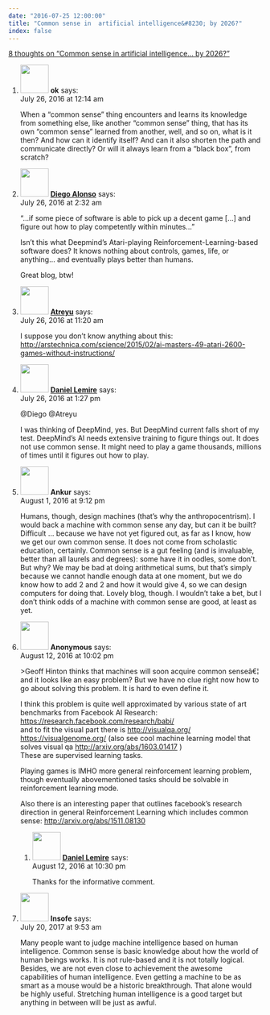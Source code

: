 ```yaml
---
date: "2016-07-25 12:00:00"
title: "Common sense in  artificial intelligence&#8230; by 2026?"
index: false
---
```


[8 thoughts on &ldquo;Common sense in artificial intelligence&#8230; by 2026?&rdquo;](/lemire/blog/2016/07-25-common-sense-artificial-intelligence-by-2026)

<ol class="comment-list">
<li id="comment-247894" class="comment even thread-even depth-1">
<div class="comment-author vcard">
<img alt src="https://secure.gravatar.com/avatar/46f8d282d1f946c9ffe6fc1e71d93b43?s=56&#038;d=mm&#038;r=g" srcset="https://secure.gravatar.com/avatar/46f8d282d1f946c9ffe6fc1e71d93b43?s=112&#038;d=mm&#038;r=g 2x" class="avatar avatar-56 photo" height="56" width="56" decoding="async" /> <b class="fn">ok</b> <span class="says">says:</span> </div>
<div class="comment-metadata"><time datetime="2016-07-26T00:14:36+00:00">July 26, 2016 at 12:14 am</time></a> </div>
<div class="comment-content">
<p>When a &ldquo;common sense&rdquo; thing encounters and learns its knowledge from something else, like another &ldquo;common sense&rdquo; thing, that has its own &ldquo;common sense&rdquo; learned from another, well, and so on, what is it then? And how can it identify itself? And can it also shorten the path and communicate directly? Or will it always learn from a &ldquo;black box&rdquo;, from scratch?</p>
</div>
</li>
<li id="comment-247904" class="comment odd alt thread-odd thread-alt depth-1">
<div class="comment-author vcard">
<img alt src="https://secure.gravatar.com/avatar/6cf3175219cd7d9975086ac3bf83ca4b?s=56&#038;d=mm&#038;r=g" srcset="https://secure.gravatar.com/avatar/6cf3175219cd7d9975086ac3bf83ca4b?s=112&#038;d=mm&#038;r=g 2x" class="avatar avatar-56 photo" height="56" width="56" decoding="async" /> <b class="fn"><a href="http://mathisart.org" class="url" rel="ugc external nofollow">Diego Alonso</a></b> <span class="says">says:</span> </div>
<div class="comment-metadata"><time datetime="2016-07-26T02:32:23+00:00">July 26, 2016 at 2:32 am</time></a> </div>
<div class="comment-content">
<p>&ldquo;&#8230;if some piece of software is able to pick up a decent game [&#8230;] and figure out how to play competently within minutes&#8230;&rdquo;</p>
<p>Isn&rsquo;t this what Deepmind&rsquo;s Atari-playing Reinforcement-Learning-based software does? It knows nothing about controls, games, life, or anything&#8230; and eventually plays better than humans.</p>
<p>Great blog, btw!</p>
</div>
</li>
<li id="comment-247943" class="comment even thread-even depth-1">
<div class="comment-author vcard">
<img alt src="https://secure.gravatar.com/avatar/7a7f178c25a9bfc4a9719cb88564b650?s=56&#038;d=mm&#038;r=g" srcset="https://secure.gravatar.com/avatar/7a7f178c25a9bfc4a9719cb88564b650?s=112&#038;d=mm&#038;r=g 2x" class="avatar avatar-56 photo" height="56" width="56" loading="lazy" decoding="async" /> <b class="fn"><a href="http://wescoregames.com" class="url" rel="ugc external nofollow">Atreyu</a></b> <span class="says">says:</span> </div>
<div class="comment-metadata"><time datetime="2016-07-26T11:20:12+00:00">July 26, 2016 at 11:20 am</time></a> </div>
<div class="comment-content">
<p>I suppose you don&rsquo;t know anything about this:<br/>
<a href="http://arstechnica.com/science/2015/02/ai-masters-49-atari-2600-games-without-instructions/" rel="nofollow ugc">http://arstechnica.com/science/2015/02/ai-masters-49-atari-2600-games-without-instructions/</a></p>
</div>
</li>
<li id="comment-247954" class="comment byuser comment-author-lemire bypostauthor odd alt thread-odd thread-alt depth-1">
<div class="comment-author vcard">
<img alt src="https://secure.gravatar.com/avatar/2ca999bef9535950f5b84281a4dab006?s=56&#038;d=mm&#038;r=g" srcset="https://secure.gravatar.com/avatar/2ca999bef9535950f5b84281a4dab006?s=112&#038;d=mm&#038;r=g 2x" class="avatar avatar-56 photo" height="56" width="56" loading="lazy" decoding="async" /> <b class="fn"><a href="https://lemire.me/en/" class="url" rel="ugc">Daniel Lemire</a></b> <span class="says">says:</span> </div>
<div class="comment-metadata"><time datetime="2016-07-26T13:27:57+00:00">July 26, 2016 at 1:27 pm</time></a> </div>
<div class="comment-content">
<p>@Diego @Atreyu</p>
<p>I was thinking of DeepMind, yes. But DeepMind current falls short of my test. DeepMind&rsquo;s AI needs extensive training to figure things out. It does not use common sense. It might need to play a game thousands, millions of times until it figures out how to play.</p>
</div>
</li>
<li id="comment-248458" class="comment even thread-even depth-1">
<div class="comment-author vcard">
<img alt src="https://secure.gravatar.com/avatar/8a99022275335323c66ecd6ce4969fe6?s=56&#038;d=mm&#038;r=g" srcset="https://secure.gravatar.com/avatar/8a99022275335323c66ecd6ce4969fe6?s=112&#038;d=mm&#038;r=g 2x" class="avatar avatar-56 photo" height="56" width="56" loading="lazy" decoding="async" /> <b class="fn">Ankur</b> <span class="says">says:</span> </div>
<div class="comment-metadata"><time datetime="2016-08-01T21:12:44+00:00">August 1, 2016 at 9:12 pm</time></a> </div>
<div class="comment-content">
<p>Humans, though, design machines (that&rsquo;s why the anthropocentrism). I would back a machine with common sense any day, but can it be built? Difficult &#8230; because we have not yet figured out, as far as I know, how we get our own common sense. It does not come from scholastic education, certainly. Common sense is a gut feeling (and is invaluable, better than all laurels and degrees): some have it in oodles, some don&rsquo;t. But why? We may be bad at doing arithmetical sums, but that&rsquo;s simply because we cannot handle enough data at one moment, but we do know how to add 2 and 2 and how it would give 4, so we can design computers for doing that. Lovely blog, though. I wouldn&rsquo;t take a bet, but I don&rsquo;t think odds of a machine with common sense are good, at least as yet.</p>
</div>
</li>
<li id="comment-249561" class="comment odd alt thread-odd thread-alt depth-1 parent">
<div class="comment-author vcard">
<img alt src="https://secure.gravatar.com/avatar/58f808b64442085f5b24e6a7460c367e?s=56&#038;d=mm&#038;r=g" srcset="https://secure.gravatar.com/avatar/58f808b64442085f5b24e6a7460c367e?s=112&#038;d=mm&#038;r=g 2x" class="avatar avatar-56 photo" height="56" width="56" loading="lazy" decoding="async" /> <b class="fn">Anonymous</b> <span class="says">says:</span> </div>
<div class="comment-metadata"><time datetime="2016-08-12T22:02:38+00:00">August 12, 2016 at 10:02 pm</time></a> </div>
<div class="comment-content">
<p>&gt;Geoff Hinton thinks that machines will soon acquire common senseâ€¦ and it looks like an easy problem? But we have no clue right now how to go about solving this problem. It is hard to even define it.</p>
<p>I think this problem is quite well approximated by various state of art benchmarks from Facebook AI Research:<br/>
<a href="https://research.facebook.com/research/babi/" rel="nofollow ugc">https://research.facebook.com/research/babi/</a><br/>
and to fit the visual part there is <a href="http://visualqa.org/" rel="nofollow ugc">http://visualqa.org/</a> <a href="https://visualgenome.org/" rel="nofollow ugc">https://visualgenome.org/</a> (also see cool machine learning model that solves visual qa <a href="http://arxiv.org/abs/1603.01417" rel="nofollow ugc">http://arxiv.org/abs/1603.01417</a> )<br/>
These are supervised learning tasks.</p>
<p>Playing games is IMHO more general reinforcement learning problem, though eventually abovementioned tasks should be solvable in reinforcement learning mode.</p>
<p>Also there is an interesting paper that outlines facebook&rsquo;s research direction in general Reinforcement Learning which includes common sense: <a href="http://arxiv.org/abs/1511.08130" rel="nofollow ugc">http://arxiv.org/abs/1511.08130</a></p>
</div>
<ol class="children">
<li id="comment-249565" class="comment byuser comment-author-lemire bypostauthor even depth-2">
<div class="comment-author vcard">
<img alt src="https://secure.gravatar.com/avatar/2ca999bef9535950f5b84281a4dab006?s=56&#038;d=mm&#038;r=g" srcset="https://secure.gravatar.com/avatar/2ca999bef9535950f5b84281a4dab006?s=112&#038;d=mm&#038;r=g 2x" class="avatar avatar-56 photo" height="56" width="56" loading="lazy" decoding="async" /> <b class="fn"><a href="https://lemire.me/en/" class="url" rel="ugc">Daniel Lemire</a></b> <span class="says">says:</span> </div>
<div class="comment-metadata"><time datetime="2016-08-12T22:30:53+00:00">August 12, 2016 at 10:30 pm</time></a> </div>
<div class="comment-content">
<p>Thanks for the informative comment.</p>
</div>
</li>
</ol>
</li>
<li id="comment-283523" class="comment odd alt thread-even depth-1">
<div class="comment-author vcard">
<img alt src="https://secure.gravatar.com/avatar/3a31859c73e19a9babf27522e3e09cbe?s=56&#038;d=mm&#038;r=g" srcset="https://secure.gravatar.com/avatar/3a31859c73e19a9babf27522e3e09cbe?s=112&#038;d=mm&#038;r=g 2x" class="avatar avatar-56 photo" height="56" width="56" loading="lazy" decoding="async" /> <b class="fn">Insofe</b> <span class="says">says:</span> </div>
<div class="comment-metadata"><time datetime="2017-07-20T09:53:32+00:00">July 20, 2017 at 9:53 am</time></a> </div>
<div class="comment-content">
<p>Many people want to judge machine intelligence based on human intelligence. Common sense is basic knowledge about how the world of human beings works. It is not rule-based and it is not totally logical. Besides, we are not even close to achievement the awesome capabilities of human intelligence. Even getting a machine to be as smart as a mouse would be a historic breakthrough. That alone would be highly useful. Stretching human intelligence is a good target but anything in between will be just as awful.</p>
</div>
</li>
</ol>

